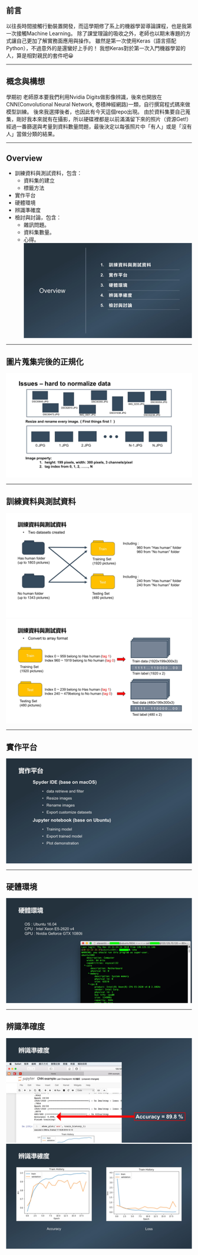 ## 前言
以往長時間接觸行動裝置開發，而這學期修了系上的機器學習導論課程，也是我第一次接觸Machine Learning。
除了課堂理論的吸收之外，老師也以期末專題的方式讓自己更加了解實務面應用與操作。
雖然是第一次使用Keras（語言搭配Python），不過意外的是還蠻好上手的！
我想Keras對於第一次入門機器學習的人，算是相對親民的套件吧😀

****
## 概念與構想
學期初 老師原本要我們利用Nvidia Digits做影像辨識，後來也開放在CNN(Convolutional Neural Network, 卷積神經網路)一類，自行撰寫程式碼來做模型訓練。
後來我選擇後者，也因此有今天這個repo出現。
由於資料集要自己蒐集，剛好我本來就有在攝影，所以硬碟裡都是以前滿滿留下來的照片（資源Get!）
經過一番篩選與考量到資料數量問題，最後決定以每張照片中「有人」或是「沒有人」當做分類的結果。

****
## Overview
* 訓練資料與測試資料，包含：
    * 資料集的建立
    * 標籤方法
* 實作平台
* 硬體環境
* 辨識準確度
* 檢討與討論，包含：
    * 雜訊問題。
    * 資料集數量。
    * 心得。
![](https://github.com/stevenlin1015/HumanDetection_ML/blob/master/ppt_export/投影片02.jpeg "Overview")

****
## 圖片蒐集完後的正規化
![](https://github.com/stevenlin1015/HumanDetection_ML/blob/master/ppt_export/投影片06.jpeg "圖片蒐集完後的正規化")

****
## 訓練資料與測試資料
![](https://github.com/stevenlin1015/HumanDetection_ML/blob/master/ppt_export/投影片07.jpeg "訓練資料與測試資料")
![](https://github.com/stevenlin1015/HumanDetection_ML/blob/master/ppt_export/投影片08.jpeg "訓練資料與測試資料")

****
## 實作平台
![](https://github.com/stevenlin1015/HumanDetection_ML/blob/master/ppt_export/投影片09.jpeg "實作平台")

****
## 硬體環境
![](https://github.com/stevenlin1015/HumanDetection_ML/blob/master/ppt_export/投影片10.jpeg "硬體環境")

****
## 辨識準確度
![](https://github.com/stevenlin1015/HumanDetection_ML/blob/master/ppt_export/投影片11.jpeg "辨識準確度")
![](https://github.com/stevenlin1015/HumanDetection_ML/blob/master/ppt_export/投影片12.jpeg "辨識準確度")
